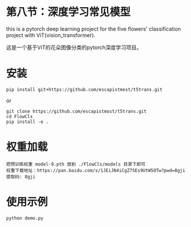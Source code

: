 # 第八节：深度学习常见模型
this is a pytorch deep learning project for the five flowers' classification project with ViT(vision_transformer).

这是一个基于ViT的花朵图像分类的pytorch深度学习项目。

# 安装
```
pip install git+https://github.com/escapistmost/t5trans.git
```
or
```
git clone https://github.com/escapistmost/t5trans.git
cd FlowCls
pip install -e .
```
# 权重加载
```
把预训练权重 model-9.pth 放到 ./FlowCls/models 目录下即可
权重下载地址：https://pan.baidu.com/s/1JEiJN4iCgZ75Es9UtW5OTw?pwd=8gji 
提取码: 8gji 
```

# 使用示例
```
python demo.py
```
